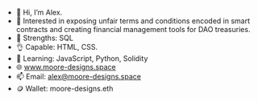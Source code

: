 - 👋 Hi, I’m Alex. 
- 👀 Interested in exposing unfair terms and conditions encoded in smart contracts and creating financial management tools for DAO treasuries. 
- 💪 Strengths: SQL
- 👌 Capable:  HTML, CSS.  
- 🌱 Learning: JavaScript, Python, Solidity
- 🌐 www.moore-designs.space
- 📫 Email: alex@moore-designs.space
- 🪙 Wallet: moore-designs.eth

<!---
Alex-moore2021/Alex-moore2021 is a ✨ special ✨ repository because its `README.md` (this file) appears on your GitHub profile.
You can click the Preview link to take a look at your changes.
--->
